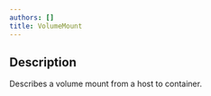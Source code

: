```yaml
---
authors: []
title: VolumeMount
---
```


## Description

Describes a volume mount from a host to container. 
